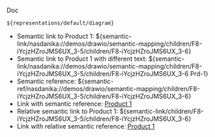Doc

```drawio
${representations/default/diagram}
```

* Semantic link to Product 1: ${semantic-link/nasdanika://demos/drawio/semantic-mapping/children/F8-iYcjzHZroJMS6UX_3-5/children/F8-iYcjzHZroJMS6UX_3-6}
* Semantic link to Product 1 with different text: ${semantic-link/nasdanika://demos/drawio/semantic-mapping/children/F8-iYcjzHZroJMS6UX_3-5/children/F8-iYcjzHZroJMS6UX_3-6 Prd-1}
* Semantic reference: ${semantic-ref/nasdanika://demos/drawio/semantic-mapping/children/F8-iYcjzHZroJMS6UX_3-5/children/F8-iYcjzHZroJMS6UX_3-6}
* Link with semantic reference: [Product 1](${semantic-ref/nasdanika://demos/drawio/semantic-mapping/children/F8-iYcjzHZroJMS6UX_3-5/children/F8-iYcjzHZroJMS6UX_3-6})
* Relative semantic link to Product 1: ${semantic-link/children/F8-iYcjzHZroJMS6UX_3-5/children/F8-iYcjzHZroJMS6UX_3-6}
* Link with relative semantic reference: [Product 1](${semantic-ref/children/F8-iYcjzHZroJMS6UX_3-5/children/F8-iYcjzHZroJMS6UX_3-6})



